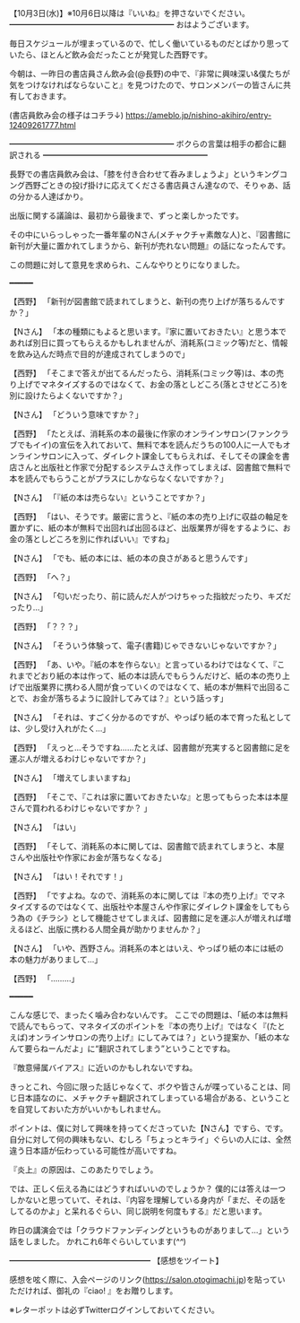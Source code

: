 【10月3日(水)】※10月6日以降は『いいね』を押さないでください。
━━━━━━━━━━━━━━━━━━━━━
おはようございます。

毎日スケジュールが埋まっているので、忙しく働いているものだとばかり思っていたら、ほとんど飲み会だったことが発覚した西野です。

今朝は、一昨日の書店員さん飲み会(@長野)の中で、『非常に興味深い&僕たちが気をつけなければならないこと』を見つけたので、サロンメンバーの皆さんに共有しておきます。

(書店員飲み会の様子はコチラ↓)
https://ameblo.jp/nishino-akihiro/entry-12409261777.html

━━━━━━━━━━━━━━━━━━━━━
ボクらの言葉は相手の都合に翻訳される
━━━━━━━━━━━━━━━━━━━━━

長野での書店員飲み会は、「膝を付き合わせて呑みましょうよ」というキングコング西野ごときの投げ掛けに応えてくださる書店員さん達なので、そりゃあ、話の分かる人達ばかり。

出版に関する議論は、最初から最後まで、ずっと楽しかったです。

その中にいらっしゃった一番年輩のNさん(メチャクチャ素敵な人)と、『図書館に新刊が大量に置かれてしまうから、新刊が売れない問題』の話になったんです。

この問題に対して意見を求められ、こんなやりとりになりました。

━━━━━

【西野】
「新刊が図書館で読まれてしまうと、新刊の売り上げが落ちるんですか？」

【Nさん】
「本の種類にもよると思います。『家に置いておきたい』と思う本であれば別日に買ってもらえるかもしれませんが、消耗系(コミック等)だと、情報を飲み込んだ時点で目的が達成されてしまうので」

【西野】
「そこまで答えが出てるんだったら、消耗系(コミック等)は、本の売り上げでマネタイズするのではなくて、お金の落としどころ(落とさせどころ)を別に設けたらよくないですか？」

【Nさん】
「どういう意味ですか？」

【西野】
「たとえば、消耗系の本の最後に作家のオンラインサロン(ファンクラブでもイイ)の宣伝を入れておいて、無料で本を読んだうちの100人に一人でもオンラインサロンに入って、ダイレクト課金してもらえれば、そしてその課金を書店さんと出版社と作家で分配するシステムさえ作ってしまえば、図書館で無料で本を読んでもらうことがプラスにしかならなくないですか？」

【Nさん】
「『紙の本は売らない』ということですか？」

【西野】
「はい、そうです。厳密に言うと、『紙の本の売り上げに収益の軸足を置かずに、紙の本が無料で出回れば出回るほど、出版業界が得をするように、お金の落としどころを別に作ればいい』ですね」

【Nさん】
「でも、紙の本には、紙の本の良さがあると思うんです」

【西野】
「へ？」

【Nさん】
「匂いだったり、前に読んだ人がつけちゃった指紋だったり、キズだったり…」

【西野】
「？？？」

【Nさん】
「そういう体験って、電子(書籍)じゃできないじゃないですか？」

【西野】
「あ、いや。『紙の本を作らない』と言っているわけではなくて、『これまでどおり紙の本は作って、紙の本は読んでもらうんだけど、紙の本の売り上げで出版業界に携わる人間が食っていくのではなくて、紙の本が無料で出回ることで、お金が落ちるように設計してみては？』という話っす」

【Nさん】
「それは、すごく分かるのですが、やっぱり紙の本で育った私としては、少し受け入れがたく…」

【西野】
「えっと…そうですね……たとえば、図書館が充実すると図書館に足を運ぶ人が増えるわけじゃないですか？」

【Nさん】
「増えてしまいますね」

【西野】
「そこで、『これは家に置いておきたいな』と思ってもらった本は本屋さんで買われるわけじゃないですか？ 」

【Nさん】
「はい」

【西野】
「そして、消耗系の本に関しては、図書館で読まれてしまうと、本屋さんや出版社や作家にお金が落ちなくなる」

【Nさん】
「はい！それです！」

【西野】
「ですよね。なので、消耗系の本に関しては『本の売り上げ』でマネタイズするのではなくて、出版社や本屋さんや作家にダイレクト課金をしてもらう為の《チラシ》として機能させてしまえば、図書館に足を運ぶ人が増えれば増えるほど、出版に携わる人間全員が助かりませんか？」

【Nさん】
「いや、西野さん。消耗系の本とはいえ、やっぱり紙の本には紙の本の魅力がありまして…」

【西野】
「………」

━━━━━

こんな感じで、まったく噛み合わないんです。
ここでの問題は、「紙の本は無料で読んでもらって、マネタイズのポイントを『本の売り上げ』ではなく『(たとえば)オンラインサロンの売り上げ』にしてみては？」という提案か、「紙の本なんて要らねーんだよ」に“翻訳されてしまう”ということですね。

『敵意帰属バイアス』に近いのかもしれないですね。

きっとこれ、今回に限った話じゃなくて、ボクや皆さんが喋っていることは、同じ日本語なのに、メチャクチャ翻訳されてしまっている場合がある、ということを自覚しておいた方がいいかもしれません。

ポイントは、僕に対して興味を持ってくださっていた【Nさん】ですら、です。
自分に対して何の興味もない、むしろ「ちょっとキライ」ぐらいの人には、全然違う日本語が伝わっている可能性が高いですね。

『炎上』の原因は、このあたりでしょう。

では、正しく伝える為にはどうすればいいのでしょうか？
僕的には答えは一つしかないと思っていて、それは、『内容を理解している身内が「まだ、その話をしてるのかよ」と呆れるぐらい、同じ説明を何度もする』だと思います。

昨日の講演会では「クラウドファンディングというものがありまして…」という話をしました。
かれこれ6年ぐらいしています(*^^*)

━━━━━━━━━━━━━━━━━━
【感想をツイート】

感想を呟く際に、入会ページのリンク(https://salon.otogimachi.jp)を貼っていただければ、御礼の『ciao! 』をお贈りします。

※レターポットは必ずTwitterログインしておいてください。
